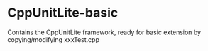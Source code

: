 # CppUnitLite-basic
Contains the CppUnitLite framework, ready for basic extension by copying/modifying xxxTest.cpp
